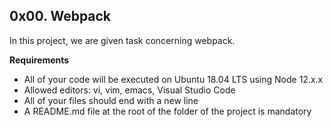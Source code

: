 ## 0x00. Webpack
In this project, we are given task concerning webpack.

**Requirements**
  - All of your code will be executed on Ubuntu 18.04 LTS using Node 12.x.x
  - Allowed editors: vi, vim, emacs, Visual Studio Code
  - All of your files should end with a new line
- A README.md file at the root of the folder of the project is mandatory